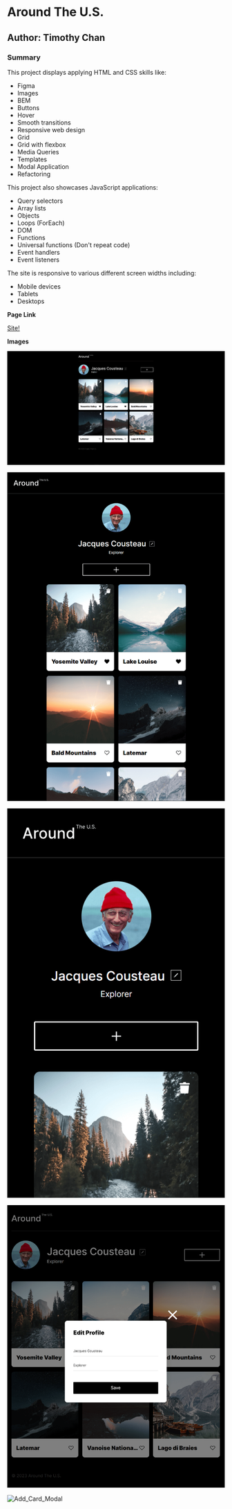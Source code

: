 # Around The U.S.

## Author: Timothy Chan

### Summary

This project displays applying HTML and CSS skills like:

- Figma
- Images
- BEM
- Buttons
- Hover
- Smooth transitions
- Responsive web design
- Grid
- Grid with flexbox
- Media Queries
- Templates
- Modal Application
- Refactoring

This project also showcases JavaScript applications:

- Query selectors
- Array lists
- Objects
- Loops (ForEach)
- DOM
- Functions
- Universal functions (Don't repeat code)
- Event handlers
- Event listeners

The site is responsive to various different screen widths including:

- Mobile devices
- Tablets
- Desktops

**Page Link**

[Site!](https://timothyqchan.github.io/se_project_aroundtheus/)

**Images**

![Desktop_Site](./images/site-desktop.PNG)

![Tablet_Site](./images/site-tablet.PNG)

![Mobile_Site](./images/site-mobile.PNG)

![Edit_Profile_Modal](./images/edit-profile-modal.PNG)

![Add_Card_Modal](./images/add-profile-modal.PNG)
